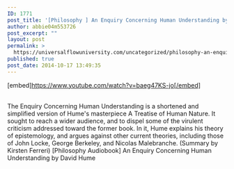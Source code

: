 ```yaml
---
ID: 1771
post_title: '[Philosophy ] An Enquiry Concerning Human Understanding by David Hume'
author: abbie04m553726
post_excerpt: ""
layout: post
permalink: >
  https://universalflowuniversity.com/uncategorized/philosophy-an-enquiry-concerning-human-understanding-by-david-hume/
published: true
post_date: 2014-10-17 13:49:35
---
```

[embed]https://www.youtube.com/watch?v=baeg47KS-jo[/embed]</br></br>
<p>The Enquiry Concerning Human Understanding is a shortened and simplified version of Hume's masterpiece A Treatise of Human Nature. It sought to reach a wider audience, and to dispel some of the virulent criticism addressed toward the former book. In it, Hume explains his theory of epistemology, and argues against other current theories, including those of John Locke, George Berkeley, and Nicolas Malebranche. (Summary by Kirsten Ferreri)
[Philosophy Audiobook] An Enquiry Concerning Human Understanding by David Hume</p>